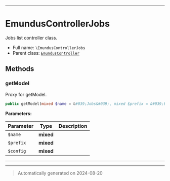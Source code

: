 ***

# EmundusControllerJobs

Jobs list controller class.



* Full name: `\EmundusControllerJobs`
* Parent class: [`EmundusController`](./EmundusController.md)




## Methods


### getModel

Proxy for getModel.

```php
public getModel(mixed $name = &#039;Jobs&#039;, mixed $prefix = &#039;EmundusModel&#039;, mixed $config = array()): mixed
```








**Parameters:**

| Parameter | Type | Description |
|-----------|------|-------------|
| `$name` | **mixed** |  |
| `$prefix` | **mixed** |  |
| `$config` | **mixed** |  |





***


***
> Automatically generated on 2024-08-20
